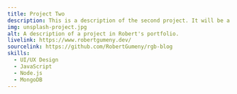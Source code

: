 ```yaml
---
title: Project Two
description: This is a description of the second project. It will be a brief statement explaining the main features and use cases.
img: unsplash-project.jpg
alt: A description of a project in Robert's portfolio.
livelink: https://www.robertgumeny.dev/
sourcelink: https://github.com/RobertGumeny/rgb-blog
skills:
  - UI/UX Design
  - JavaScript
  - Node.js
  - MongoDB
---
```


